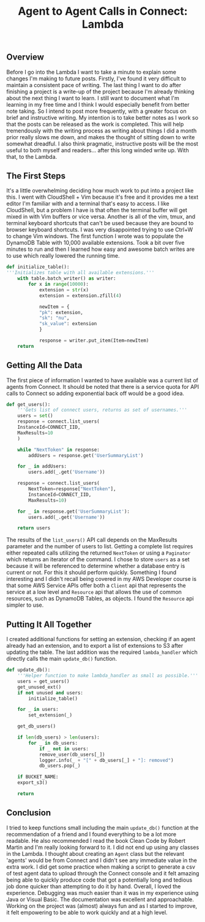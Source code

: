 ﻿---
title: "Agent to Agent Calls in Connect: Lambda"
author_profile: true
excerpt: "\"It's JSON all the way down.\" -Marco Polo"
header:
  overlay_image: /assets/img/home-header.jpg
  actions:
    - label: "View on Github"
      url: "https://github.com/michael-dez/awsconnect-extensions"
---
## Overview
Before I go into the Lambda I want to take a minute to explain some changes I'm making to future posts. Firstly, I've found it very difficult to maintain a consistent pace of writing. The last thing I want to do after finishing a project is a write-up of the project because I'm already thinking about the next thing I want to learn. I still want to document what I'm learning in my free time and I think I would especially benefit from better note taking. So I intend to post more frequently, with a greater focus on brief and instructive writing. My intention is to take better notes as I work so that the posts can be released as the work is completed. This will help tremendously with the writing process as writing about things I did a month prior really slows me down, and makes the thought of sitting down to write somewhat dreadful. I also think pragmatic, instructive posts will be the most useful to both myself and readers... after this long winded write up. With that, to the Lambda.
## The First Steps
It's a little overwhelming deciding how much work to put into a project like this. I went with CloudShell + Vim because it's free and it provides me a text editor I'm familiar with and a terminal that's easy to access. I like CloudShell, but a problem I have is that often the terminal buffer will get mixed in with Vim buffers or vice versa. Another is all of the vim, tmux, and terminal keyboard shortcuts that can't be used because they are bound to browser keyboard shortcuts. I was very disappointed trying to use Ctrl+W to change Vim windows. 
The first function I wrote was to populate the DynamoDB Table with 10,000 available extensions. Took a bit over five minutes to run and then I learned how easy and awesome batch writes are to use which really lowered the running time.
```python
def initialize_table():
'''Initializes table with all available extensions.'''
    with table.batch_writer() as writer:
        for x in range(10000):
            extension = str(x)
            extension = extension.zfill(4)

            newItem = {
            "pk": extension,
            "sk": "nu",
            "sk_value": extension
            }

            response = writer.put_item(Item=newItem)
    return
```
## Getting All the Data
The first piece of information I wanted to have available was a current list of agents from Connect. It should be noted that there is a service quota for API calls to Connect so adding exponential back off would be a good idea.
```python
def get_users():
    '''Gets list of connect users, returns as set of usernames.'''
    users = set() 
    response = connect.list_users(
    InstanceId=CONNECT_IID,
    MaxResults=10
    )

    while "NextToken" in response:
        addUsers = response.get('UserSummaryList')

    for _ in addUsers:
        users.add(_.get('Username'))

    response = connect.list_users(
        NextToken=response["NextToken"],
        InstanceId=CONNECT_IID,
        MaxResults=10)

    for _ in response.get('UserSummaryList'):
        users.add(_.get('Username'))

    return users
```
The results of the `list_users()` API call depends on the MaxResults parameter and the number of users to list. Getting a complete list requires either repeated calls utilizing the returned `NextToken` or using a `Paginator` which returns an iterator of the command. I chose to store `users` as a set because it will be referenced to determine whether a database entry is current or not. For this it should perform quickly.
Something I found interesting and I didn't recall being covered in my AWS Developer course is that some AWS Service APIs offer both a `Client` api that represents the service at a low level and `Resource` api that allows the use of common resources, such as DynamoDB Tables, as objects. I found the `Resource` api simpler to use.
## Putting It All Together
I created additional functions for setting an extension, checking if an agent already had an extension, and to export a list of extensions to S3 after updating the table. The last addition was the required `lambda_handler` which directly calls the main `update_db()` function.
```python
def update_db():
    '''Helper function to make lambda_handler as small as possible.'''
    users = get_users() 
    get_unused_ext()
    if not unused and users:
        initialize_table()

    for _ in users:
        set_extension(_)

    get_db_users()

    if len(db_users) > len(users):
        for _ in db_users:
            if _ not in users:
            remove_user(db_users[_])
            logger.info(_ + "[" + db_users[_] + "]: removed")
            db_users.pop(_)

    if BUCKET_NAME: 
    export_s3()

    return
```
## Conclusion
I tried to keep functions small including the main `update_db()` function at the recommendation of a friend and I found everything to be a lot more readable. He also recommended I read the book Clean Code by Robert Martin and I'm really looking forward to it. I did not end up using any classes in the Lambda. I thought about creating an `Agent` class but the relevant 'agents' would be from Connect and I didn't see any immediate value in the extra work. I did get some practice when making a script to generate a csv of test agent data to upload through the Connect console and it felt amazing being able to quickly produce code that got a potentially long and tedious job done quicker than attempting to do it by hand. Overall, I loved the experience. Debugging was much easier than it was in my experience using Java or Visual Basic. The documentation was excellent and approachable. Working on the project was (almost) always fun and as I started to improve, it felt empowering to be able to work quickly and at a high level.
